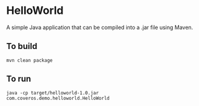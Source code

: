 HelloWorld
==========

A simple Java application that can be compiled into a .jar file using Maven.

To build
--------
    mvn clean package

To run
------   
    java -cp target/helloworld-1.0.jar com.coveros.demo.helloworld.HelloWorld
